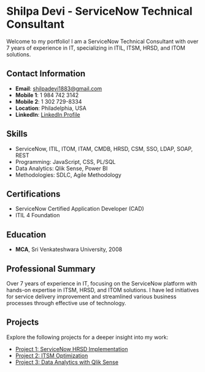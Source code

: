 # Shilpa Devi - ServiceNow Technical Consultant

Welcome to my portfolio! I am a ServiceNow Technical Consultant with over 7 years of experience in IT, specializing in ITIL, ITSM, HRSD, and ITOM solutions.

## Contact Information
- **Email**: shilpadevi1883@gmail.com
- **Mobile 1**: 1 984 742 3142
- **Mobile 2**: 1 302 729-8334
- **Location**: Philadelphia, USA
- **LinkedIn**: [LinkedIn Profile](https://www.linkedin.com/in/shilpa-devi-8ab488295)

## Skills
- ServiceNow, ITIL, ITOM, ITAM, CMDB, HRSD, CSM, SSO, LDAP, SOAP, REST
- Programming: JavaScript, CSS, PL/SQL
- Data Analytics: Qlik Sense, Power BI
- Methodologies: SDLC, Agile Methodology

## Certifications
- ServiceNow Certified Application Developer (CAD)
- ITIL 4 Foundation

## Education
- **MCA**, Sri Venkateshwara University, 2008

## Professional Summary
Over 7 years of experience in IT, focusing on the ServiceNow platform with hands-on expertise in ITSM, HRSD, and ITOM solutions. I have led initiatives for service delivery improvement and streamlined various business processes through effective use of technology.

## Projects
Explore the following projects for a deeper insight into my work:
- [Project 1: ServiceNow HRSD Implementation](./projects/HRSD_Implementation.md)
- [Project 2: ITSM Optimization](./projects/ITSM_Optimization.md)
- [Project 3: Data Analytics with Qlik Sense](./projects/QlikSense_Analytics.md)
